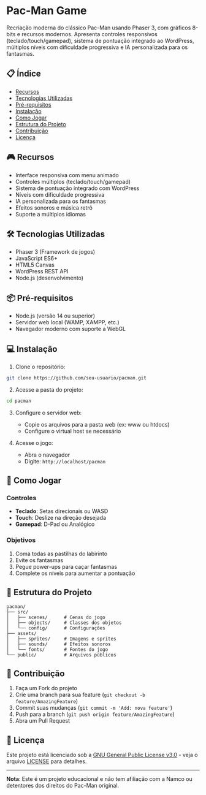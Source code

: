 # Pac-Man Game

Recriação moderna do clássico Pac-Man usando Phaser 3, com gráficos 8-bits e recursos modernos. Apresenta controles responsivos (teclado/touch/gamepad), sistema de pontuação integrado ao WordPress, múltiplos níveis com dificuldade progressiva e IA personalizada para os fantasmas.

## 📋 Índice
- [Recursos](#recursos)
- [Tecnologias Utilizadas](#tecnologias-utilizadas)
- [Pré-requisitos](#pré-requisitos)
- [Instalação](#instalação)
- [Como Jogar](#como-jogar)
- [Estrutura do Projeto](#estrutura-do-projeto)
- [Contribuição](#contribuição)
- [Licença](#licença)

## 🎮 Recursos
- Interface responsiva com menu animado
- Controles múltiplos (teclado/touch/gamepad)
- Sistema de pontuação integrado com WordPress
- Níveis com dificuldade progressiva
- IA personalizada para os fantasmas
- Efeitos sonoros e música retrô
- Suporte a múltiplos idiomas

## 🛠️ Tecnologias Utilizadas
- Phaser 3 (Framework de jogos)
- JavaScript ES6+
- HTML5 Canvas
- WordPress REST API
- Node.js (desenvolvimento)

## 📦 Pré-requisitos
- Node.js (versão 14 ou superior)
- Servidor web local (WAMP, XAMPP, etc.)
- Navegador moderno com suporte a WebGL

## 💻 Instalação

1. Clone o repositório:
```bash
git clone https://github.com/seu-usuario/pacman.git
```

2. Acesse a pasta do projeto:
```bash
cd pacman
```

3. Configure o servidor web:
   - Copie os arquivos para a pasta web (ex: www ou htdocs)
   - Configure o virtual host se necessário

4. Acesse o jogo:
   - Abra o navegador
   - Digite: `http://localhost/pacman`

## 🎯 Como Jogar

### Controles
- **Teclado**: Setas direcionais ou WASD
- **Touch**: Deslize na direção desejada
- **Gamepad**: D-Pad ou Analógico

### Objetivos
1. Coma todas as pastilhas do labirinto
2. Evite os fantasmas
3. Pegue power-ups para caçar fantasmas
4. Complete os níveis para aumentar a pontuação

## 📁 Estrutura do Projeto
```
pacman/
├── src/
│   ├── scenes/      # Cenas do jogo
│   ├── objects/     # Classes dos objetos
│   └── config/      # Configurações
├── assets/
│   ├── sprites/     # Imagens e sprites
│   ├── sounds/      # Efeitos sonoros
│   └── fonts/       # Fontes do jogo
└── public/          # Arquivos públicos
```

## 🤝 Contribuição
1. Faça um Fork do projeto
2. Crie uma branch para sua feature (`git checkout -b feature/AmazingFeature`)
3. Commit suas mudanças (`git commit -m 'Add: nova feature'`)
4. Push para a branch (`git push origin feature/AmazingFeature`)
5. Abra um Pull Request

## 📄 Licença

Este projeto está licenciado sob a [GNU General Public License v3.0](LICENSE) - veja o arquivo [LICENSE](LICENSE) para detalhes.

---
**Nota**: Este é um projeto educacional e não tem afiliação com a Namco ou detentores dos direitos do Pac-Man original.

        